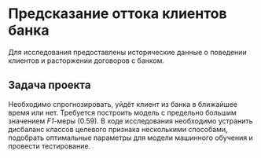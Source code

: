 # Предсказание оттока клиентов банка

Для исследования предоставлены исторические данные о поведении клиентов и расторжении договоров с банком. 

## Задача проекта

Необходимо спрогнозировать, уйдёт клиент из банка в ближайшее время или нет. Требуется построить модель с предельно большим значением *F1*-меры (0.59). В ходе исследования необходимо устранить дисбаланс классов целевого признака несколькими способами, подобрать оптимальные параметры для модели машинного обучения и провести тестирование.
